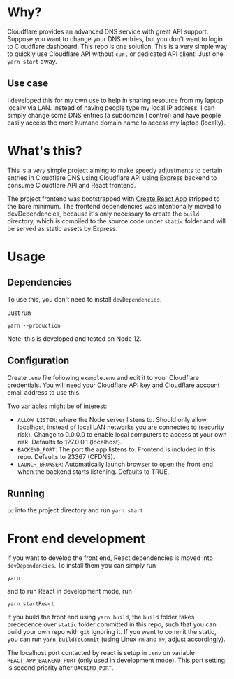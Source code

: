 # Why? 

Cloudflare provides an advanced DNS service with great API support. Suppose you want to change your DNS entries, but you don't want to login to Cloudflare dashboard. This repo is one solution. This is a very simple way to quickly use Cloudflare API without `curl` or dedicated API client: Just one `yarn start` away. 

## Use case

I developed this for my own use to help in sharing resource from my laptop locally via LAN. Instead of having people type my local IP address, I can simply change some DNS entries (a subdomain I control) and have people easily access the more humane domain name to access my laptop (locally). 

# What's this?

This is a _very_ simple project aiming to make speedy adjustments to certain entries in Cloudflare DNS using Cloudflare API using Express backend to consume Cloudflare API and React frontend.

The project frontend was bootstrapped with [Create React App](https://github.com/facebook/create-react-app) stripped to the bare minimum. The frontend dependencies was intentionally moved to devDependencies, because it's only necessary to create the `build` directory, which is compiled to the source code under `static` folder and will be served as static assets by Express.

# Usage

## Dependencies

To use this, you don't need to install `devDependencies`.

Just run

```
yarn --production
```

Note: this is developed and tested on Node 12.

## Configuration

Create `.env` file following `example.env` and edit it to your Cloudflare credentials. You will need your Cloudflare API key and Cloudflare account email address to  use this.

Two variables might be of interest:
- `ALLOW_LISTEN`: where the Node server listens to. Should only allow localhost, instead of local LAN networks you are connected to (security risk). Change to 0.0.0.0 to enable local computers to access at your own risk. Defaults to 127.0.0.1 (localhost).
- `BACKEND_PORT`: The port the app listens to. Frontend is included in this repo. Defaults to 23367 (CFDNS).
- `LAUNCH_BROWSER`: Automatically launch browser to open the front end when the backend starts listening. Defaults to TRUE.

## Running

`cd` into the project directory and run `yarn start`

# Front end development

If you want to develop the front end, React dependencies is moved into `devDependencies`. To install them you can simply run

```
yarn
```

and to run React in development mode, run

```
yarn startReact
```

If you build the front end using `yarn build`, the `build` folder takes precedence over `static` folder committed in this repo, such that you can build your own repo with `git` ignoring it. If you want to commit the static, you can run `yarn buildToCommit` (using Linux `rm` and `mv`, adjust accordingly).

The localhost port contacted by react is setup in `.env` on variable `REACT_APP_BACKEND_PORT` (only used in development mode). This port setting is second priority after `BACKEND_PORT`.